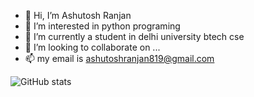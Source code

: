- 👋 Hi, I’m Ashutosh Ranjan
- 👀 I’m interested in python programing
- 🌱 I’m currently a student in delhi university btech cse
- 💞️ I’m looking to collaborate on ...
- 📫 my email is ashutoshranjan819@gmail.com  

![GitHub stats](https://github-readme-stats.vercel.app/api?username=Ashutosh-Ranjan310106&show_icons=true&theme=dark)
